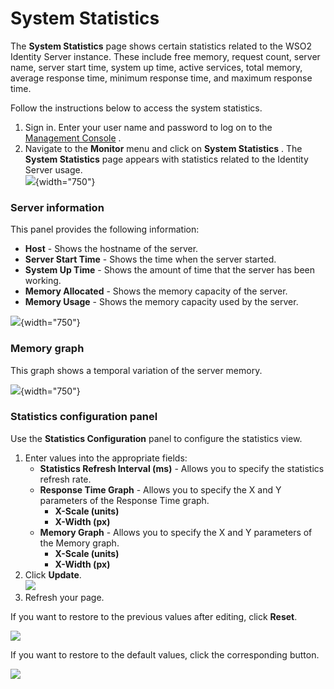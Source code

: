 # System Statistics

The **System Statistics** page shows certain statistics related to the
WSO2 Identity Server instance. These include free memory, request count,
server name, server start time, system up time, active services, total
memory, average response time, minimum response time, and maximum
response time.

Follow the instructions below to access the system statistics.

1.  Sign in. Enter your user name and password to log on to the
    [Management Console](../../setup/getting-started-with-the-management-console)
    .
2.  Navigate to the **Monitor** menu and click on **System Statistics**
    . The **System Statistics** page appears with statistics related to
    the Identity Server usage.  
    ![](attachments/103329428/103329432.png){width="750"}

### Server information

This panel provides the following information:

-   **Host** - Shows the hostname of the server.
-   **Server Start Time** - Shows the time when the server started.
-   **System Up Time** - Shows the amount of time that the server has
    been working.
-   **Memory Allocated** - Shows the memory capacity of the server.
-   **Memory Usage** - Shows the memory capacity used by the server.

![](attachments/103329428/103329433.png){width="750"}

### Memory graph

This graph shows a temporal variation of the server memory.

![](attachments/103329428/103329434.png){width="750"}

### Statistics configuration panel

Use the **Statistics Configuration** panel to configure the statistics
view.

1.  Enter values into the appropriate fields:
    -   **Statistics Refresh Interval (ms)** - Allows you to specify the
        statistics refresh rate.
    -   **Response Time Graph** - Allows you to specify the X and Y
        parameters of the Response Time graph.
        -   **X-Scale (units)**
        -   **X-Width (px)**
    -   **Memory Graph** - Allows you to specify the X and Y parameters
        of the Memory graph.
        -   **X-Scale (units)**
        -   **X-Width (px)**
2.  Click **Update**.  
    ![](attachments/9372728/9440986.png)
3.  Refresh your page.

If you want to restore to the previous values after editing, click
**Reset**.

![](attachments/9372728/9440985.png)

If you want to restore to the default values, click the corresponding
button.

![](attachments/9372728/9440984.png)
